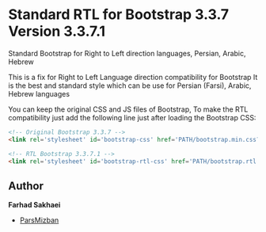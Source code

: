 # Standard RTL for Bootstrap 3.3.7 Version 3.3.7.1
Standard Bootstrap for Right to Left direction languages, Persian, Arabic, Hebrew

This is a fix for Right to Left Language direction compatibility for Bootstrap
It is the best and standard style which can be use for Persian (Farsi), Arabic, Hebrew languages

You can keep the original CSS and JS files of Bootstrap, To make the RTL compatibility just add the following line just after loading the Bootstrap CSS:

```html
<!-- Original Bootstrap 3.3.7 -->
<link rel='stylesheet' id='bootstrap-css' href='PATH/bootstrap.min.css?ver=3.3.7' type='text/css' media='all' />

<!-- RTL Bootstrap 3.3.7.1 -->
<link rel='stylesheet' id='bootstrap-rtl-css' href='PATH/bootstrap.rtl.min.css?ver=3.3.7.1' type='text/css' media='all' />
```

## Author

**Farhad Sakhaei**

+ [ParsMizban](https://parsmizban.com)
